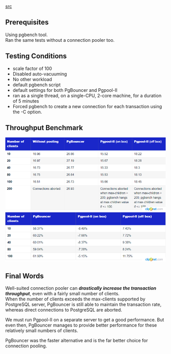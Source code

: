 [src](https://scalegrid.io/blog/postgresql-connection-pooling-part-4-pgbouncer-vs-pgpool/)
## Prerequisites
Using pgbench tool.    
Ran the same tests without a connection pooler too.   
## Testing Conditions
* scale factor of 100
* Disabled auto-vacuuming
* No other workload
* default pgbench script
* default settings for both PgBouncer and Pgpool-II
* ran as a single thread, on a single-CPU, 2-core machine, for a duration of 5 minutes
* Forced pgbench to create a new connection for each transaction using the -C option.

## Throughput Benchmark
![Benchmark](https://github.com/AV-ghub/PostgreSQL/blob/main/001%20%D0%90%D0%B4%D0%BC%D0%B8%D0%BD%D0%B8%D1%81%D1%82%D1%80%D0%B8%D1%80%D0%BE%D0%B2%D0%B0%D0%BD%D0%B8%D0%B5/008%20%D0%9E%D1%82%D0%BA%D0%B0%D0%B7%D0%BE%D1%83%D1%81%D1%82%D0%BE%D0%B9%D1%87%D0%B8%D0%B2%D0%BE%D1%81%D1%82%D1%8C%20%D0%B8%20%D0%BA%D0%BB%D0%B0%D1%81%D1%82%D0%B5%D1%80%D0%B8%D0%B7%D0%B0%D1%86%D0%B8%D1%8F/999%20Resources/images/PgBouncer%20vs%20Pgpool-II%20Throughput%20Benchmark.png)
![Benchmark prc](https://github.com/AV-ghub/PostgreSQL/blob/main/001%20%D0%90%D0%B4%D0%BC%D0%B8%D0%BD%D0%B8%D1%81%D1%82%D1%80%D0%B8%D1%80%D0%BE%D0%B2%D0%B0%D0%BD%D0%B8%D0%B5/008%20%D0%9E%D1%82%D0%BA%D0%B0%D0%B7%D0%BE%D1%83%D1%81%D1%82%D0%BE%D0%B9%D1%87%D0%B8%D0%B2%D0%BE%D1%81%D1%82%D1%8C%20%D0%B8%20%D0%BA%D0%BB%D0%B0%D1%81%D1%82%D0%B5%D1%80%D0%B8%D0%B7%D0%B0%D1%86%D0%B8%D1%8F/999%20Resources/images/PgBouncer%20vs%20Pgpool-II%20Throughput%20Benchmark%20prc.png)

## Final Words
Well-suited connection pooler can ***drastically increase the transaction throughput***, even with a fairly small number of clients.     
When the number of clients exceeds the max-clients supported by PostgreSQL server, PgBouncer is still able to maintain the transaction rate, whereas direct connections to PostgreSQL are aborted.

We must run Pgpool-II on a separate server to get a good performance. But even then, PgBouncer manages to provide better performance for these relatively small numbers of clients.

PgBouncer was the faster alternative and is the far better choice for connection pooling.    
